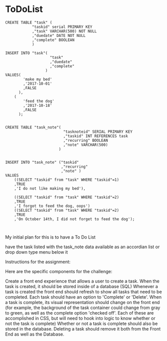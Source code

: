 # ToDoList

```
CREATE TABLE "task" (
			"taskid" serial PRIMARY KEY
			,"task" VARCHAR(500) NOT NULL
			,"duedate" DATE NOT NULL
			,"complete" BOOLEAN		
			)

INSERT INTO "task"(
					"task"
					,"duedate"
					,"complete"
				  )
VALUES(
	  	'make my bed'
	  	,'2017-10-01'
	  	,FALSE
	  ),
    (
	  	'feed the dog'
	  	,'2017-10-18'
	  	,FALSE
	  );


CREATE TABLE "task_note"(
						  "tasknoteid" SERIAL PRIMARY KEY		
						  ,"taskid" INT REFERENCES task
						  ,"recurring" BOOLEAN
						  ,"note" VARCHAR(500)				
						)


INSERT INTO "task_note" ("taskid"
                         ,"recurring"
                         ,"note" ) 
VALUES
    ((SELECT "taskid" from "task" WHERE "taskid"=1)
    ,TRUE
    ,'I do not like making my bed'),
    
    ((SELECT "taskid" from "task" WHERE "taskid"=2)
    ,TRUE
    ,'I forgot to feed the dog, oops')
    ((SELECT "taskid" from "task" WHERE "taskid"=2)
    ,TRUE
    ,'On October 14th, I did not forget to feed the dog');
    


```


My initial plan for this is to have a To Do List

have the task listed with the task_note data available as an accordian list or drop down type menu below it


Instructions for the assignment:

Here are the specific components for the challenge:

Create a front end experience that allows a user to create a task.
When the task is created, it should be stored inside of a database (SQL)
Whenever a task is created the front end should refresh to show all tasks that need to be completed.
Each task should have an option to 'Complete' or 'Delete'.
When a task is complete, its visual representation should change on the front end (for example, the background of the task container could change from gray to green, as well as the complete option 'checked off'. Each of these are accomplished in CSS, but will need to hook into logic to know whether or not the task is complete)
Whether or not a task is complete should also be stored in the database.
Deleting a task should remove it both from the Front End as well as the Database.
